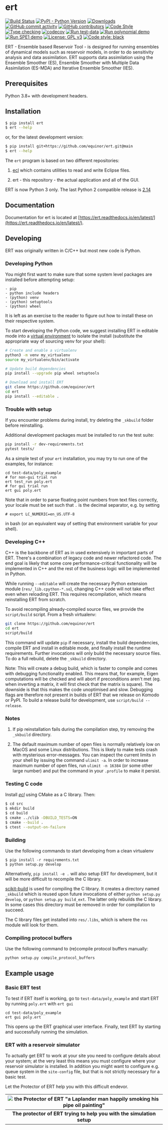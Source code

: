 # ert

[![Build Status](https://github.com/equinor/ert/actions/workflows/build.yml/badge.svg)](https://github.com/equinor/ert/actions/workflows/build.yml)
[![PyPI - Python Version](https://img.shields.io/pypi/pyversions/ert)](https://img.shields.io/pypi/pyversions/ert)
[![Downloads](https://pepy.tech/badge/ert)](https://pepy.tech/project/ert)
[![GitHub commit activity](https://img.shields.io/github/commit-activity/m/equinor/ert)](https://img.shields.io/github/commit-activity/m/equinor/ert)
[![GitHub contributors](https://img.shields.io/github/contributors-anon/equinor/ert)](https://img.shields.io/github/contributors-anon/equinor/ert)
[![Code Style](https://github.com/equinor/ert/actions/workflows/style.yml/badge.svg)](https://github.com/equinor/ert/actions/workflows/style.yml)
[![Type checking](https://github.com/equinor/ert/actions/workflows/typing.yml/badge.svg)](https://github.com/equinor/ert/actions/workflows/typing.yml)
[![codecov](https://codecov.io/gh/equinor/ert/branch/add_code_coverage/graph/badge.svg?token=keVAcWavZ1)](https://codecov.io/gh/equinor/ert)
[![Run test-data](https://github.com/equinor/ert/actions/workflows/run_ert_test_data_setups.yml/badge.svg)](https://github.com/equinor/ert/actions/workflows/run_ert_test_data_setups.yml)
[![Run polynomial demo](https://github.com/equinor/ert/actions/workflows/run_examples_polynomial.yml/badge.svg)](https://github.com/equinor/ert/actions/workflows/run_examples_polynomial.yml)
[![Run SPE1 demo](https://github.com/equinor/ert/actions/workflows/run_examples_spe1.yml/badge.svg)](https://github.com/equinor/ert/actions/workflows/run_examples_spe1.yml)
[![License: GPL v3](https://img.shields.io/badge/License-GPLv3-blue.svg)](https://www.gnu.org/licenses/gpl-3.0)
[![Code style: black](https://img.shields.io/badge/code%20style-black-000000.svg)](https://github.com/psf/black)

ERT - Ensemble based Reservoir Tool - is designed for running
ensembles of dynamical models such as reservoir models,
in order to do sensitivity analysis and data assimilation.
ERT supports data assimilation using the Ensemble Smoother (ES),
Ensemble Smoother with Multiple Data Assimilation (ES-MDA) and
Iterative Ensemble Smoother (IES).

## Prerequisites

Python 3.8+ with development headers.

## Installation

``` sh
$ pip install ert
$ ert --help
```

or, for the latest development version:

``` sh
$ pip install git+https://github.com/equinor/ert.git@main
$ ert --help
```


The `ert` program is based on two different repositories:

1. [ecl](https://github.com/Equinor/ecl) which contains utilities to read and write Eclipse files.

2. ert - this repository - the actual application and all of the GUI.


ERT is now Python 3 only. The last Python 2 compatible release is [2.14](https://github.com/equinor/ert/tree/version-2.14)

## Documentation

Documentation for ert is located at [https://ert.readthedocs.io/en/latest/](https://ert.readthedocs.io/en/latest/).


## Developing

ERT was originally written in C/C++ but most new code is Python.

### Developing Python

You might first want to make sure that some system level packages are installed
before attempting setup:

```
- pip
- python include headers
- (python) venv
- (python) setuptools
- (python) wheel
```

It is left as an exercise to the reader to figure out how to install these on
their respective system.

To start developing the Python code, we suggest installing ERT in editable mode
into a [virtual environment](https://docs.python.org/3/library/venv.html) to
isolate the install (substitute the appropriate way of sourcing venv for your shell):

```sh
# Create and enable a virtualenv
python3 -m venv my_virtualenv
source my_virtualenv/bin/activate

# Update build dependencies
pip install --upgrade pip wheel setuptools

# Download and install ERT
git clone https://github.com/equinor/ert
cd ert
pip install --editable .
```

### Trouble with setup

If you encounter problems during install, try deleting the `_skbuild` folder before reinstalling.

Additional development packages must be installed to run the test suite:

```sh
pip install -r dev-requirements.txt
pytest tests/
```

As a simple test of your `ert` installation, you may try to run one of the
examples, for instance:

```
cd test-data/poly_example
# for non-gui trial run
ert test_run poly.ert
# for gui trial run
ert gui poly.ert
```

Note that in order to parse floating point numbers from text files correctly,
your locale must be set such that `.` is the decimal separator, e.g. by setting

```
# export LC_NUMERIC=en_US.UTF-8
```

in bash (or an equivalent way of setting that environment variable for your
shell).

### Developing C++

C++ is the backbone of ERT as in used extensively in important parts of ERT.
There's a combination of legacy code and newer refactored code. The end goal is
likely that some core performance-critical functionality will be implemented in
C++ and the rest of the business logic will be implemented in Python.

While running `--editable` will create the necessary Python extension module
(`res/_lib.cpython-*.so`), changing C++ code will not take effect even when
reloading ERT. This requires recompilation, which means reinstalling ERT from
scratch.

To avoid recompiling already-compiled source files, we provide the
`script/build` script. From a fresh virtualenv:

```sh
git clone https://github.com/equinor/ert
cd ert
script/build
```

This command will update `pip` if necessary, install the build dependencies,
compile ERT and install in editable mode, and finally install the runtime
requirements. Further invocations will only build the necessary source files. To
do a full rebuild, delete the `_skbuild` directory.

Note: This will create a debug build, which is faster to compile and comes with
debugging functionality enabled. This means that, for example, Eigen
computations will be checked and will abort if preconditions aren't met (eg.
when inverting a matrix, it will first check that the matrix is square). The
downside is that this makes the code unoptimised and slow. Debugging flags are
therefore not present in builds of ERT that we release on Komodo or PyPI. To
build a release build for development, use `script/build --release`.

### Notes

1. If pip reinstallation fails during the compilation step, try removing the
`_skbuild` directory.

2. The default maximum number of open files is normally relatively low on MacOS
and some Linux distributions. This is likely to make tests crash with mysterious
error-messages. You can inspect the current limits in your shell by issuing the
command `ulimit -a`. In order to increase maximum number of open files, run
`ulimit -n 16384` (or some other large number) and put the command in your
`.profile` to make it persist.

### Testing C code

Install [*ecl*](https://github.com/Equinor/ecl) using CMake as a C library. Then:

``` sh
$ cd src
$ mkdir build
$ cd build
$ cmake ../clib -DBUILD_TESTS=ON
$ cmake --build .
$ ctest --output-on-failure
```

### Building

Use the following commands to start developing from a clean virtualenv
```
$ pip install -r requirements.txt
$ python setup.py develop
```

Alternatively, `pip install -e .` will also setup ERT for development, but
it will be more difficult to recompile the C library.

[scikit-build](https://scikit-build.readthedocs.io/en/latest/index.html) is used
for compiling the C library. It creates a directory named `_skbuild` which is
reused upon future invocations of either `python setup.py develop`, or `python
setup.py build_ext`. The latter only rebuilds the C library. In some cases this
directory must be removed in order for compilation to succeed.

The C library files get installed into `res/.libs`, which is where the
`res` module will look for them.

### Compiling protocol buffers

Use the following command to (re)compile protocol buffers manually:
```shell
python setup.py compile_protocol_buffers
```

## Example usage

### Basic ERT test
To test if ERT itself is working, go to `test-data/poly_example` and start ERT by running `poly.ert` with `ert gui`
```
cd test-data/poly_example
ert gui poly.ert
````
This opens up the ERT graphical user interface.
Finally, test ERT by starting and successfully running the simulation.

### ERT with a reservoir simulator
To actually get ERT to work at your site you need to configure details about
your system; at the very least this means you must configure where your
reservoir simulator is installed. In addition you might want to configure e.g.
queue system in the `site-config` file, but that is not strictly necessary for
a basic test.

Let the Protector of ERT help you with this difficult endevor.

| ![the Protector of ERT "a Laplander man happily smoking his pipe oil painting"](docs/img/TheProtector.jpg) |
|:--:|
| <b>The protector of ERT trying to help you with the simulation setup</b> |






